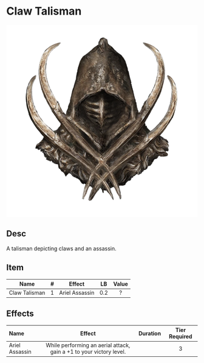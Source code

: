 # Claw Talisman

![Copyrighted Image](ClawTalisman.png)

## Desc

A talisman depicting claws and an assassin.

## Item

|     Name     | # |     Effect     | LB | Value |
| :-----------: | :-: | :------------: | :-: | :---: |
| Claw Talisman | 1 | Ariel Assassin | 0.2 |   ?   |

## Effects

| Name           |                               Effect                               | Duration | Tier Required |
| :------------- | :-----------------------------------------------------------------: | :------: | :-----------: |
| Ariel Assassin | While performing an aerial attack, gain a +1 to your victory level. |          |       3       |
